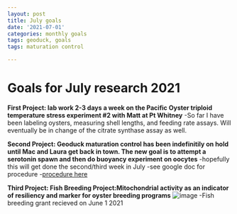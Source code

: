 ```yaml
---
layout: post
title: July goals
date: '2021-07-01'
categories: monthly goals
tags: geoduck, goals
tags: maturation control

---
```


# Goals for July research 2021
**First Project: lab work 2-3 days a week on the Pacific Oyster triploid temperature stress experiment #2 with Matt at Pt Whitney**
-So far I have been labeling oysters, measuring shell lengths, and feeding rate assays. Will eventually be in change of the citrate synthase assay as well.

**Second Project: Geoduck maturation control has been indefinitily on hold until Mac and Laura get back in town. The new goal is to attempt a serotonin spawn 
and then do buoyancy experiment on oocytes**
-hopefully this will get done the second/third week in July
-see google doc for procedure 
-[procedure here](https://docs.google.com/document/d/1LlNSSM_CCGgkCFT7IP6CgZ836smjfcshRj29u6gJpcc/edit?disco=AAAAM1qQ1Yg&ts=60da1c79&usp_dm=true)

**Third Project: Fish Breeding Project:Mitochondrial activity as an indicator of resiliency and marker for oyster breeding programs** ![image](https://user-images.githubusercontent.com/81712104/124839580-e2713080-df3d-11eb-99c4-e0b626de85b1.png)
-Fish breeding grant recieved on June 1 2021


